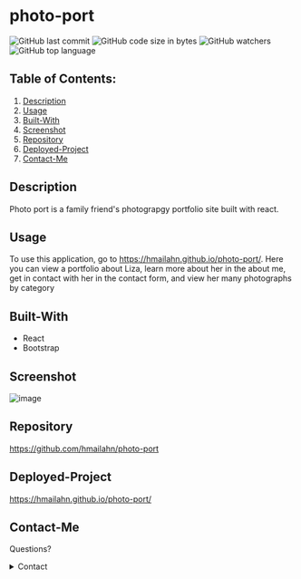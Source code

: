 

# photo-port

![GitHub last commit](https://img.shields.io/github/last-commit/hmailahn/photo-port) ![GitHub code size in bytes](https://img.shields.io/github/languages/code-size/hmailahn/photo-port) ![GitHub watchers](https://img.shields.io/github/watchers/hmailahn/photo-port?label=Watch&style=social) ![GitHub top language](https://img.shields.io/github/languages/top/hmailahn/photo-port)

## Table of Contents:

1. [Description](#Description)
2. [Usage](#Usage)
3. [Built-With](#Built-With)
4. [Screenshot](#Screenshot)
5. [Repository](#Repository)
6. [Deployed-Project](#Deployed-Project)
7. [Contact-Me](#Contact-Me)

## Description
Photo port is a family friend's photograpgy portfolio site built with react.

## Usage
To use this application, go to https://hmailahn.github.io/photo-port/. Here you can view a portfolio about Liza, learn more about her in the about me, get in contact with her in the contact form, and view her many photographs by category


## Built-With

- React
- Bootstrap

## Screenshot

![image]()

## Repository

https://github.com/hmailahn/photo-port

## Deployed-Project

https://hmailahn.github.io/photo-port/

## Contact-Me

Questions?

<details>
    <summary>Contact</summary>
    mailahnheidi@gmail.com <br>
</details>
